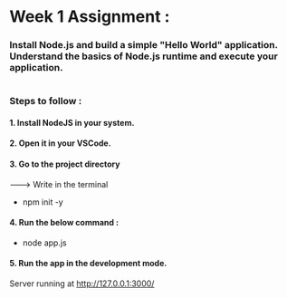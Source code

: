 # Week 1 Assignment :

### Install Node.js and build a simple "Hello World" application. Understand the basics of Node.js runtime and execute your application.
#

### Steps to follow : 

#### 1. Install NodeJS in your system.
#### 2. Open it in your VSCode.
#### 3. Go to the project directory
   ---> Write in the terminal
  - npm init -y
#### 4. Run the below command :
  - node app.js
#### 5. Run the app in the development mode.
Server running at http://127.0.0.1:3000/
